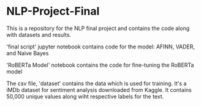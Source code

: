 # NLP-Project-Final
This is a repository for the NLP final project and contains the code along with datasets and results.


'final script' jupyter notebook contains code for the model: AFINN, VADER, and Naive Bayes

'RoBERTa Model' notebook contains the code for fine-tuning the RoBERTa model

The csv file, 'dataset' contains the data which is used for training. It's a iMDb dataset for sentiment analysis downloaded from Kaggle. It contains 50,000 unique values along wiht respective labels for the text. 
